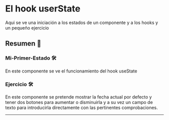 # El hook userState

Aqui se ve una iniciación a los estados de un componente y a los hooks y un pequeño ejercicio

## Resumen 🚀

### Mi-Primer-Estado 🛠️
En este componente se ve el funcionamiento del hook useState

### Ejercicio 🛠️
En este componente se pretende mostrar la fecha actual por defecto y tener dos botones para
aumentar o disminuirla y a su vez un campo de texto para introducirla directamente con las 
pertinentes comprobaciones.

---